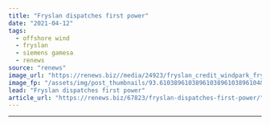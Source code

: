 ```yaml
---
title: "Fryslan dispatches first power"
date: "2021-04-12"
tags: 
  - offshore wind
  - fryslan
  - siemens gamesa
  - renews
source: "renews"
image_url: "https://renews.biz//media/24923/fryslan_credit_windpark_fryslan.jpeg?mode=crop&width=770&heightratio=0.6103896103896103896103896104&slimmage=true"
image_fp: "/assets/img/post_thumbnails/93.6103896103896103896103896104&slimmage=true"
lead: "Fryslan dispatches first power"
article_url: "https://renews.biz/67823/fryslan-dispatches-first-power/"
---
```


---
